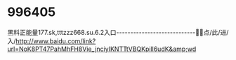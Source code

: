 # 996405
黑料正能量177.sk,tttzzz668.su.6.2入口----------------------------🐬🐬点/此/进/入/http://www.baidu.com/link?url=NoK8PT47PahMhFH8Vie_jnciyIKNTTtVBQKpill6udK&amp;wd
